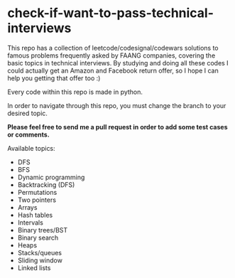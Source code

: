 # check-if-want-to-pass-technical-interviews
 This repo has a collection of leetcode/codesignal/codewars solutions to famous problems frequently asked by FAANG companies, covering the basic topics in technical interviews. 
By studying and doing all these codes I could actually get an Amazon and Facebook return offer, so I hope I can help you getting that offer too :)

Every code within this repo is made in python.

In order to navigate through this repo, you must change the branch to your desired topic.

**Please feel free to send me a pull request in order to add some test cases or comments.**

Available topics:

  - DFS
  - BFS
  - Dynamic programming
  - Backtracking (DFS)
  - Permutations
  - Two pointers
  - Arrays
  - Hash tables
  - Intervals
  - Binary trees/BST
  - Binary search
  - Heaps
  - Stacks/queues
  - Sliding window
  - Linked lists
